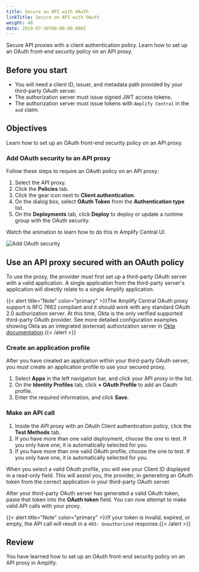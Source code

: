 ```yaml
---
title: Secure an API with OAuth
linkTitle: Secure an API with OAuth
weight: 40
date: 2019-07-30T00:00:00.000Z
---
```

Secure API proxies with a client authentication policy. Learn how to set up an OAuth front-end security policy on an API proxy.

## Before you start

* You will need a client ID, issuer, and metadata path provided by your third-party OAuth server.
* The authorization server must issue signed JWT access tokens.
* The authorization server must issue tokens with `Amplify Central` in the `aud` claim.

## Objectives

Learn how to set up an OAuth front-end security policy on an API proxy.

### Add OAuth security to an API proxy

Follow these steps to require an OAuth policy on an API proxy:

1. Select the API proxy.
2. Click the **Policies** tab.
3. Click the gear icon next to **Client authentication**.
4. On the dialog box, select **OAuth Token** from the **Authentication type** list.
5. On the **Deployments** tab, click **Deploy** to deploy or update a runtime group with the OAuth security.

Watch the animation to learn how to do this in Amplify Central UI.

![Add OAuth security](/Images/central/OAuthaddproxyauth_animation.gif)

## Use an API proxy secured with an OAuth policy

To use the proxy, the provider must first set up a third-party OAuth server with a valid application. A single application from the third-party server's application will directly relate to a single Amplify application.

{{< alert title="Note" color="primary" >}}The Amplify Central OAuth proxy support is RFC 7662 compliant and it should work with any standard OAuth 2.0 authorization server. At this time, Okta is the only verified supported third-party OAuth provider. See more detailed configuration examples showing Okta as an integrated (external) authorization server in [Okta documentation](https://developer.okta.com/docs/guides/customize-authz-server/overview/).{{< /alert >}}

### Create an application profile

After you have created an application within your third-party OAuth server, you must create an application profile to use your secured proxy.

1. Select **Apps** in the left navigation bar, and click your API proxy in the list.
2. On the **Identity Profiles** tab, click **+ OAuth Profile** to add an Oauth profile.
3. Enter the required information, and click **Save**.

### Make an API call

1. Inside the API proxy with an OAuth Client authentication policy, click the **Test Methods** tab.
2. If you have more than one valid deployment, choose the one to test. If you only have one, it is automatically selected for you.
3. If you have more than one valid OAuth profile, choose the one to test. If you only have one, it is automatically selected for you.

When you select a valid OAuth profile, you will see your Client ID displayed in a read-only field. This will assist you, the provider, in generating an OAuth token from the correct application in your third-party OAuth server.

After your third-party OAuth server has generated a valid OAuth token, paste that token into the **OAuth token** field. You can now attempt to make valid API calls with your proxy.

{{< alert title="Note" color="primary" >}}If your token is invalid, expired, or empty, the API call will result in a `403: Unauthorized` response.{{< /alert >}}

## Review

You have learned how to set up an OAuth front-end security policy on an API proxy in Amplify.
